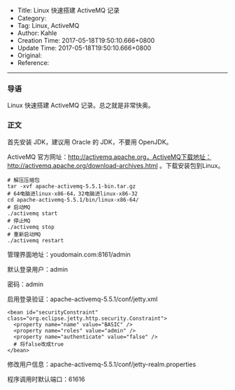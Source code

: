 - Title: Linux 快速搭建 ActiveMQ 记录
- Category:
- Tag: Linux, ActiveMQ
- Author: Kahle
- Creation Time: 2017-05-18T19:50:10.666+0800
- Update Time: 2017-05-18T19:50:10.666+0800
- Original:
- Reference:

---


### 导语

Linux 快速搭建 ActiveMQ 记录。总之就是非常快奥。


### 正文

首先安装 JDK，建议用 Oracle 的 JDK，不要用 OpenJDK。

ActiveMQ 官方网址：http://activemq.apache.org，ActiveMQ下载地址：http://activemq.apache.org/download-archives.html 。下载安装包到Linux。

```
# 解压压缩包
tar -xvf apache-activemq-5.5.1-bin.tar.gz
# 64电脑进linux-x86-64，32电脑进linux-x86-32
cd apache-activemq-5.5.1/bin/linux-x86-64/
# 启动MQ
./activemq start
# 停止MQ
./activemq stop
# 重新启动MQ
./activemq restart
```

管理界面地址：youdomain.com:8161/admin

默认登录用户：admin

密码：admin

启用登录验证：apache-activemq-5.5.1/conf/jetty.xml

```
<bean id="securityConstraint" class="org.eclipse.jetty.http.security.Constraint">
  <property name="name" value="BASIC" />
  <property name="roles" value="admin" />
  <property name="authenticate" value="false" />
  # 将false改成true
</bean>
```

修改用户信息：apache-activemq-5.5.1/conf/jetty-realm.properties

程序调用时默认端口：61616


